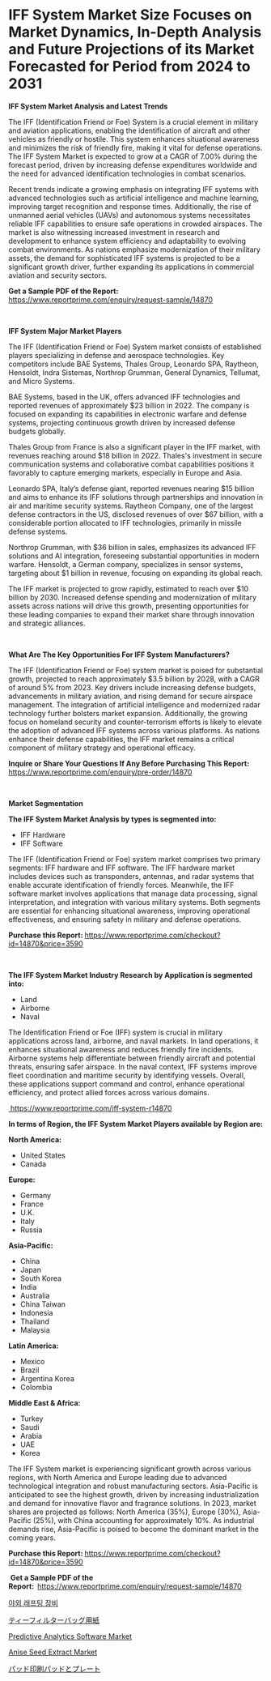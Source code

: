 <p><h1>IFF System Market Size Focuses on Market Dynamics, In-Depth Analysis and Future Projections of its Market Forecasted for Period from 2024 to 2031</h1></p><p><strong>IFF System Market Analysis and Latest Trends</strong></p>
<p><p>The IFF (Identification Friend or Foe) System is a crucial element in military and aviation applications, enabling the identification of aircraft and other vehicles as friendly or hostile. This system enhances situational awareness and minimizes the risk of friendly fire, making it vital for defense operations. The IFF System Market is expected to grow at a CAGR of 7.00% during the forecast period, driven by increasing defense expenditures worldwide and the need for advanced identification technologies in combat scenarios.</p><p>Recent trends indicate a growing emphasis on integrating IFF systems with advanced technologies such as artificial intelligence and machine learning, improving target recognition and response times. Additionally, the rise of unmanned aerial vehicles (UAVs) and autonomous systems necessitates reliable IFF capabilities to ensure safe operations in crowded airspaces. The market is also witnessing increased investment in research and development to enhance system efficiency and adaptability to evolving combat environments. As nations emphasize modernization of their military assets, the demand for sophisticated IFF systems is projected to be a significant growth driver, further expanding its applications in commercial aviation and security sectors.</p></p>
<p><strong>Get a Sample PDF of the Report:&nbsp;</strong> <a href="https://www.reportprime.com/enquiry/request-sample/14870">https://www.reportprime.com/enquiry/request-sample/14870</a></p>
<p>&nbsp;</p>
<p><strong>IFF System Major Market Players</strong></p>
<p><p>The IFF (Identification Friend or Foe) System market consists of established players specializing in defense and aerospace technologies. Key competitors include BAE Systems, Thales Group, Leonardo SPA, Raytheon, Hensoldt, Indra Sistemas, Northrop Grumman, General Dynamics, Tellumat, and Micro Systems. </p><p>BAE Systems, based in the UK, offers advanced IFF technologies and reported revenues of approximately $23 billion in 2022. The company is focused on expanding its capabilities in electronic warfare and defense systems, projecting continuous growth driven by increased defense budgets globally.</p><p>Thales Group from France is also a significant player in the IFF market, with revenues reaching around $18 billion in 2022. Thales's investment in secure communication systems and collaborative combat capabilities positions it favorably to capture emerging markets, especially in Europe and Asia.</p><p>Leonardo SPA, Italy’s defense giant, reported revenues nearing $15 billion and aims to enhance its IFF solutions through partnerships and innovation in air and maritime security systems. Raytheon Company, one of the largest defense contractors in the US, disclosed revenues of over $67 billion, with a considerable portion allocated to IFF technologies, primarily in missile defense systems.</p><p>Northrop Grumman, with $36 billion in sales, emphasizes its advanced IFF solutions and AI integration, foreseeing substantial opportunities in modern warfare. Hensoldt, a German company, specializes in sensor systems, targeting about $1 billion in revenue, focusing on expanding its global reach.</p><p>The IFF market is projected to grow rapidly, estimated to reach over $10 billion by 2030. Increased defense spending and modernization of military assets across nations will drive this growth, presenting opportunities for these leading companies to expand their market share through innovation and strategic alliances.</p></p>
<p>&nbsp;</p>
<p><strong>What Are The Key Opportunities For IFF System Manufacturers?</strong></p>
<p><p>The IFF (Identification Friend or Foe) system market is poised for substantial growth, projected to reach approximately $3.5 billion by 2028, with a CAGR of around 5% from 2023. Key drivers include increasing defense budgets, advancements in military aviation, and rising demand for secure airspace management. The integration of artificial intelligence and modernized radar technology further bolsters market expansion. Additionally, the growing focus on homeland security and counter-terrorism efforts is likely to elevate the adoption of advanced IFF systems across various platforms. As nations enhance their defense capabilities, the IFF market remains a critical component of military strategy and operational efficacy.</p></p>
<p><strong>Inquire or Share Your Questions If Any Before Purchasing This Report:</strong> <a href="https://www.reportprime.com/enquiry/pre-order/14870">https://www.reportprime.com/enquiry/pre-order/14870</a></p>
<p>&nbsp;</p>
<p><strong>Market Segmentation</strong></p>
<p><strong>The IFF System Market Analysis by types is segmented into:</strong></p>
<p><ul><li>IFF Hardware</li><li>IFF Software</li></ul></p>
<p><p>The IFF (Identification Friend or Foe) system market comprises two primary segments: IFF hardware and IFF software. The IFF hardware market includes devices such as transponders, antennas, and radar systems that enable accurate identification of friendly forces. Meanwhile, the IFF software market involves applications that manage data processing, signal interpretation, and integration with various military systems. Both segments are essential for enhancing situational awareness, improving operational effectiveness, and ensuring safety in military and defense operations.</p></p>
<p><strong>Purchase this Report:&nbsp;</strong><a href="https://www.reportprime.com/checkout?id=14870&price=3590">https://www.reportprime.com/checkout?id=14870&price=3590</a></p>
<p>&nbsp;</p>
<p><strong>The IFF System Market Industry Research by Application is segmented into:</strong></p>
<p><ul><li>Land</li><li>Airborne</li><li>Naval</li></ul></p>
<p><p>The Identification Friend or Foe (IFF) system is crucial in military applications across land, airborne, and naval markets. In land operations, it enhances situational awareness and reduces friendly fire incidents. Airborne systems help differentiate between friendly aircraft and potential threats, ensuring safer airspace. In the naval context, IFF systems improve fleet coordination and maritime security by identifying vessels. Overall, these applications support command and control, enhance operational efficiency, and protect allied forces across various domains.</p></p>
<p><a href="https://www.reportprime.com/iff-system-r14870">&nbsp;https://www.reportprime.com/iff-system-r14870</a></p>
<p><strong>In terms of Region, the IFF System Market Players available by Region are:</strong></p>
<p>
    <p> <strong> North America: </strong>
        <ul>
            <li>United States</li>
            <li>Canada</li>
        </ul>
        </p> 
    <p> <strong> Europe: </strong>
        <ul>
            <li>Germany</li>
            <li>France</li>
            <li>U.K.</li>
            <li>Italy</li>
            <li>Russia</li>
        </ul>
        </p> 
    <p> <strong> Asia-Pacific: </strong>
        <ul>
            <li>China</li>
            <li>Japan</li>
            <li>South Korea</li>
            <li>India</li>
            <li>Australia</li>
            <li>China Taiwan</li>
            <li>Indonesia</li>
            <li>Thailand</li>
            <li>Malaysia</li>
        </ul>
        </p> 
    <p> <strong> Latin America: </strong>
        <ul>
            <li>Mexico</li>
            <li>Brazil</li>
            <li>Argentina Korea</li>
            <li>Colombia</li>
        </ul>
        </p> 
    <p> <strong> Middle East & Africa: </strong>
        <ul>
            <li>Turkey</li>
            <li>Saudi</li>
            <li>Arabia</li>
            <li>UAE</li>
            <li>Korea</li>
        </ul>
    </p>
    </p>
<p><p>The IFF System market is experiencing significant growth across various regions, with North America and Europe leading due to advanced technological integration and robust manufacturing sectors. Asia-Pacific is anticipated to see the highest growth, driven by increasing industrialization and demand for innovative flavor and fragrance solutions. In 2023, market shares are projected as follows: North America (35%), Europe (30%), Asia-Pacific (25%), with China accounting for approximately 10%. As industrial demands rise, Asia-Pacific is poised to become the dominant market in the coming years.</p></p>
<p><strong>Purchase this Report: </strong><a href="https://www.reportprime.com/checkout?id=14870&price=3590">https://www.reportprime.com/checkout?id=14870&price=3590</a></p>
<p>&nbsp;<strong>Get a Sample PDF of the Report:&nbsp;&nbsp;</strong><a href="https://www.reportprime.com/enquiry/request-sample/14870">https://www.reportprime.com/enquiry/request-sample/14870</a></p>
<p><strong></strong></p>
<p><p><a href="https://medium.com/@anil.parihar/%EC%8B%9C%EC%9E%A5-%EB%A6%AC%EB%8D%94%EC%99%80-%EB%82%99%EC%98%A4%EC%9E%90-%EA%B8%80%EB%A1%9C%EB%B2%8C-%EC%95%BC%EC%99%B8-%EB%9E%98%ED%94%84%ED%8C%85-%EC%9E%A5%EB%B9%84-%EC%8B%9C%EC%9E%A5-%EB%8F%99%ED%96%A5-%EB%B0%8F-%EC%A0%84%EB%A7%9D-2024-2031-43c5c95bb6d6">야외 래프팅 장비</a></p><p><a href="https://medium.com/@barbarakss89/tea-filter-bag-paper-market-%E3%81%AE%E3%82%B0%E3%83%AD%E3%83%BC%E3%83%90%E3%83%AB%E5%B8%82%E5%A0%B4%E6%A6%82%E8%A6%81%E3%81%AF-%E4%B8%96%E7%95%8C%E3%81%8A%E3%82%88%E3%81%B3%E4%B8%BB%E8%A6%81%E5%B8%82%E5%A0%B4%E3%81%AB%E3%81%8A%E3%81%91%E3%82%8B%E6%A5%AD%E7%95%8C%E3%81%AB%E5%BD%B1%E9%9F%BF%E3%82%92%E4%B8%8E%E3%81%88%E3%82%8B%E4%B8%BB%E8%A6%81%E3%81%AA%E3%83%88%E3%83%AC%E3%83%B3%E3%83%89%E3%81%AB%E3%81%A4%E3%81%84%E3%81%A6-%E7%8B%AC%E8%87%AA%E3%81%AE%E8%A6%96%E7%82%B9%E3%82%92%E6%8F%90%E4%BE%9B%E3%81%97%E3%81%BE%E3%81%99-51e12f97328f">ティーフィルターバッグ用紙</a></p><p><a href="https://www.linkedin.com/pulse/predictive-analytics-software-market-research-report-forecast-sazgc?trackingId=q4OEpek3TAmfoYMkVYH3WA%3D%3D">Predictive Analytics Software Market</a></p><p><a href="https://issuu.com/reportprime-2/docs/anise-seed-extract-market-size-2030_158ee04468c8d9">Anise Seed Extract Market</a></p><p><a href="https://medium.com/@deonboer2023/pad-printing-pads-plates-market-%E3%81%AF-%E3%82%B3%E3%82%B9%E3%83%88%E7%AE%A1%E7%90%86%E3%81%A8%E5%8A%B9%E7%8E%87%E5%90%91%E4%B8%8A%E3%82%92%E5%84%AA%E5%85%88%E3%81%97%E3%81%BE%E3%81%99-%E3%81%95%E3%82%89%E3%81%AB-%E5%A0%B1%E5%91%8A%E6%9B%B8%E3%81%AF%E5%B8%82%E5%A0%B4%E3%81%AE%E9%9C%80%E8%A6%81%E9%9D%A2%E3%81%A8%E4%BE%9B%E7%B5%A6%E9%9D%A2%E3%81%AE%E4%B8%A1%E6%96%B9%E3%82%92%E3%82%AB%E3%83%90%E3%83%BC%E3%81%97%E3%81%A6%E3%81%84%E3%81%BE%E3%81%99-pad-printing-35a4a25c5591">パッド印刷パッドとプレート</a></p></p>